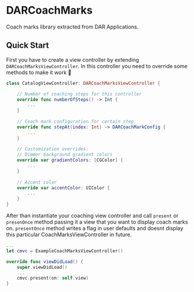 # DARCoachMarks

Coach marks library extracted from DAR Applications.

## Quick Start

First you have to create a view controller by extending `DARCoachMarksViewController`. In this controller you need to override some methods to make it work 🙌

```Swift
class CatalogViewController: DARCoachMarksViewController {

	// Number of coaching steps for this controller
	override func numberOfSteps() -> Int {
    	...	
    }
    
    // Coach mark configuration for certain step
    override func stepAt(index: Int) -> DARCoachMarkConfig {
    	...
    }
    
    // Customization overrides:
    // Dimmer background gradient colors
    override var gradientColors: [CGColor] {
    	...
    }
    
    // Accent color
    override var accentColor: UIColor {
    	...
    }
}
```

After than instantiate your coaching view controller and call `present` or `presenOnce` method passing it a view that you want to display coach marks on. `presentOnce` method writes a flag in user defaults and doesnt display this particular CoachMarksViewController in future.

```Swift
...
let cmvc = ExampleCoachMarksViewController()

override func viewDidLoad() {
    super.viewDidLoad()
    ...
    cmvc.present(on: self.view)
}
```